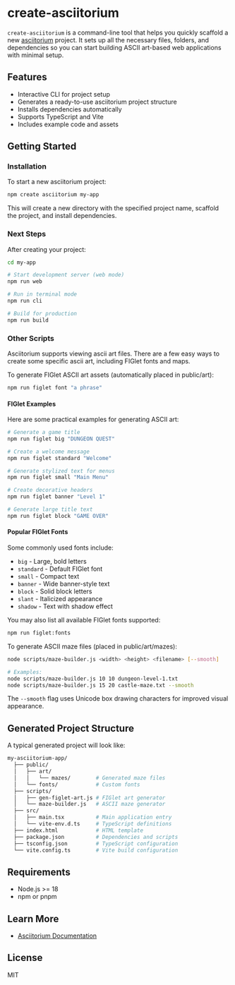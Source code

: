 # create-asciitorium

`create-asciitorium` is a command-line tool that helps you quickly scaffold a new [asciitorium](https://github.com/iroknee/asciitorium) project. It sets up all the necessary files, folders, and dependencies so you can start building ASCII art-based web applications with minimal setup.

## Features

- Interactive CLI for project setup
- Generates a ready-to-use asciitorium project structure
- Installs dependencies automatically
- Supports TypeScript and Vite
- Includes example code and assets

## Getting Started

### Installation

To start a new asciitorium project:

```bash
npm create asciitorium my-app
```

This will create a new directory with the specified project name, scaffold the project, and install dependencies.

### Next Steps

After creating your project:

```bash
cd my-app

# Start development server (web mode)
npm run web

# Run in terminal mode
npm run cli

# Build for production
npm run build
```

### Other Scripts

Asciitorium supports viewing ascii art files. There are a few easy ways to create some specific ascii art, including FIGlet fonts and maps.

To generate FIGlet ASCII art assets (automatically placed in public/art):

```bash
npm run figlet font "a phrase"
```

#### FIGlet Examples

Here are some practical examples for generating ASCII art:

```bash
# Generate a game title
npm run figlet big "DUNGEON QUEST"

# Create a welcome message
npm run figlet standard "Welcome"

# Generate stylized text for menus
npm run figlet small "Main Menu"

# Create decorative headers
npm run figlet banner "Level 1"

# Generate large title text
npm run figlet block "GAME OVER"
```

#### Popular FIGlet Fonts

Some commonly used fonts include:

- `big` - Large, bold letters
- `standard` - Default FIGlet font
- `small` - Compact text
- `banner` - Wide banner-style text
- `block` - Solid block letters
- `slant` - Italicized appearance
- `shadow` - Text with shadow effect

You may also list all available FIGlet fonts supported:

```bash
npm run figlet:fonts
```

To generate ASCII maze files (placed in public/art/mazes):

```bash
node scripts/maze-builder.js <width> <height> <filename> [--smooth]

# Examples:
node scripts/maze-builder.js 10 10 dungeon-level-1.txt
node scripts/maze-builder.js 15 20 castle-maze.txt --smooth
```

The `--smooth` flag uses Unicode box drawing characters for improved visual appearance.

## Generated Project Structure

A typical generated project will look like:

```bash
my-asciitorium-app/
  ├── public/
  │   ├── art/
  │   │   └── mazes/        # Generated maze files
  │   └── fonts/            # Custom fonts
  ├── scripts/
  │   ├── gen-figlet-art.js # FIGlet art generator
  │   └── maze-builder.js   # ASCII maze generator
  ├── src/
  │   ├── main.tsx          # Main application entry
  │   └── vite-env.d.ts     # TypeScript definitions
  ├── index.html            # HTML template
  ├── package.json          # Dependencies and scripts
  ├── tsconfig.json         # TypeScript configuration
  └── vite.config.ts        # Vite build configuration
```

## Requirements

- Node.js >= 18
- npm or pnpm

## Learn More

- [Asciitorium Documentation](https://github.com/iroknee/asciitorium)

## License

MIT
